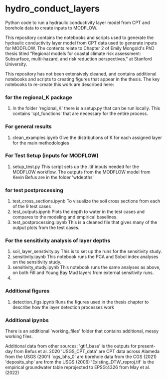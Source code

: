 # hydro_conduct_layers
Python code to run a hydraulic conductivity layer model from CPT and borehole data to create inputs to MODFLOW.


This repository contains the notebooks and scripts used to generate the hydraulic conductivity layer model from CPT data used to generate inputs for MODFLOW. The contents relate to Chapter 2 of Emily Mongold's PhD thesis titled "Regional models for coastal climate risk assessment: Subsurface, multi-hazard, and risk reduction perspectives." at Stanford University. 


This repository has not been extensively cleaned, and contains additional notebooks and scripts to creating figures that appear in the thesis. The key notebooks to re-create this work are described here:

### for the regional_K package
1. In the folder 'regional_K' there is a setup.py that can be run locally. This contains 'cpt_functions' that are necessary for the entire process.

### For general results
1. clean_examples.ipynb 
    Give the distributions of K for each assigned layer for the main methodologies

### For Test Setup (inputs for MODFLOW)
1. setup_test.py
    This script sets up the .tif inputs needed for the MODFLOW workflow.
    The outputs from the MODFLOW model from Kevin Befus are in the folder 'wtdepths'

### for test postprocessing
1. test_cross_sections.ipynb
    To visualize the soil cross sections from each of the 9 test cases
2. test_outputs.ipynb
    Plots the depth to water in the test cases and compares to the modeling and empirical baselines.
3. test_postprocessing.ipynb
    This is a cleaned file that gives many of the output plots from the test cases.


### For the sensitivity analysis of layer depths
1. soil_layer_senstivity.py
    This is to set up the runs for the sensitivity study.
2. sensitivity.ipynb
    This notebook runs the PCA and Sobol index analyses on the sensitivity study.
3. sensitivity_study.ipynb 
    This notebook runs the same analyses as above, on both Fill and Young Bay Mud layers from external sensitivity runs.
4. 

### Additional figures
1. detection_figs.ipynb
    Runs the figures used in the thesis chapter to describe how the layer detection processes work


### Additional ipynbs
There is an additional 'working_files' folder that contains additional, messy working files.

Additional data from other sources:
'gtif_base' is the outputs for present-day from Befus et al. 2020
'USGS_CPT_data' are CPT data across Alameda from the USGS (2001)
'cgs_bhs_0' are borehole data from the CGS (2021)
'deposits_shp' are from the USGS (2006)
'Existing_DTW_reproj.tif' is the empirical groundwater table reprojected to EPSG:4326 from May et al. (2022)

